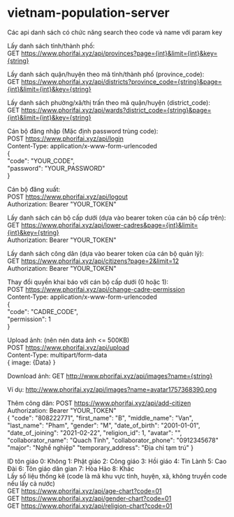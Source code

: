 # vietnam-population-server

Các api danh sách có chức năng search theo code và name với param key

Lấy danh sách tỉnh/thành phố: <br />
GET https://www.phorifai.xyz/api/provinces?page={int}&limit={int}&key={string} <br />

Lấy danh sách quận/huyện theo mã tỉnh/thành phố (province_code): <br />
GET https://www.phorifai.xyz/api/districts?province_code={string}&page={int}&limit={int}&key={string} <br />

Lấy danh sách phường/xã/thị trấn theo mã quận/huyện (district_code): <br />
GET https://www.phorifai.xyz/api/wards?district_code={string}&page={int}&limit={int}&key={string} <br />

Cán bộ đăng nhập (Mặc định password trùng code): <br />
POST https://www.phorifai.xyz/api/login <br />
Content-Type: application/x-www-form-urlencoded<br />
{ <br />
    "code": "YOUR_CODE", <br />
    "password": "YOUR_PASSWORD" <br />
} <br />

Cán bộ đăng xuất: <br />
POST https://www.phorifai.xyz/api/logout <br />
Authorization: Bearer "YOUR_TOKEN" <br />

Lấy danh sách cán bộ cấp dưới (dựa vào bearer token của cán bộ cấp trên): <br />
GET https://www.phorifai.xyz/api/lower-cadres&page={int}&limit={int}&key={string} <br />
Authorization: Bearer "YOUR_TOKEN" <br />

Lấy danh sách công dân (dựa vào bearer token của cán bộ quản lý): <br />
GET https://www.phorifai.xyz/api/citizens?page=2&limit=12 <br />
Authorization: Bearer "YOUR_TOKEN" <br />

Thay đổi quyền khai báo với cán bộ cấp dưới (0 hoặc 1): <br />
POST https://www.phorifai.xyz/api/change-cadre-permission <br />
Content-Type: application/x-www-form-urlencoded<br />
{ <br />
    "code": "CADRE_CODE", <br />
    "permission": 1 <br />
} <br />

Upload ảnh: (nên nén data ảnh <= 500KB)<br />
POST https://www.phorifai.xyz/api/upload <br />
Content-Type: multipart/form-data<br />
{
    image: {Data}
}

Download ảnh:
GET http://www.phorifai.xyz/api/images?name={string}

Ví dụ: http://www.phorifai.xyz/api/images?name=avatar1757368390.png

Thêm công dân:
POST https://www.phorifai.xyz/api/add-citizen
Authorization: Bearer "YOUR_TOKEN" <br />
{
    "code": "808222771",
    "first_name": "B",
    "middle_name": "Van",
    "last_name": "Pham",
    "gender": "M",
    "date_of_birth": "2001-01-01",
    "date_of_joining": "2021-02-22",
    "religion_id": 1,
    "avatar": "",
    "collaborator_name": "Quach Tinh",
    "collaborator_phone": "0912345678"
    "major": "Nghề nghiệp"
    "temporary_address": "Địa chỉ tạm trú"
}

ID tôn giáo
0: Không
1: Phật giáo
2: Công giáo
3: Hồi giáo
4: Tin Lành
5: Cao Đài
6: Tôn giáo dân gian
7: Hòa Hảo
8: Khác
<br />
Lấy số liệu thống kê (code là mã khu vực tỉnh, huyện, xã, không truyền code nếu lấy cả nước)<br />
GET https://www.phorifai.xyz/api/age-chart?code=01<br />
GET https://www.phorifai.xyz/api/gender-chart?code=01<br />
GET https://www.phorifai.xyz/api/religion-chart?code=01<br />